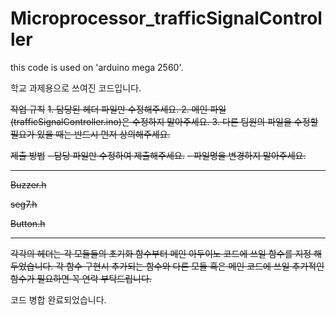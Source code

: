 # Microprocessor_trafficSignalController
this code is used on 'arduino mega 2560'.

학교 과제용으로 쓰여진 코드입니다.

~~작업 규칙~~
~~1. 담당된 헤더 파일만 수정해주세요.
2. 메인 파일(trafficSignalController.ino)은 수정하지 말아주세요.
3. 다른 팀원의 파일을 수정할 필요가 있을 때는 반드시 먼저 상의해주세요.~~

~~제출 방법~~
~~- 담당 파일만 수정하여 제출해주세요.~~
~~- 파일명을 변경하지 말아주세요.~~

---

~~Buzzer.h~~

~~seg7.h~~ 

~~Button.h~~

---

~~각각의 헤더는 각 모듈들의 초기화 함수부터 메인 아두이노 코드에 쓰일 함수를 지정 해 두었습니다.
각 함수 구현시 추가되는 함수와 다른 모듈 혹은 메인 코드에 쓰일 추가적인 함수가 필요하면 꼭 연락 부탁드립니다.~~

코드 병합 완료되었습니다.

